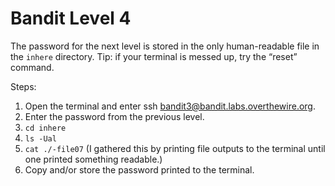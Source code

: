 # Bandit Level 4
The password for the next level is stored in the only human-readable file in the `inhere` directory. 
Tip: if your terminal is messed up, try the “reset” command.

Steps:

1. Open the terminal and enter ssh bandit3@bandit.labs.overthewire.org.
1. Enter the password from the previous level.
1. `cd inhere`
1. `ls -Ual`
1. `cat ./-file07` (I gathered this by printing file outputs to the terminal until one printed something readable.)
1. Copy and/or store the password printed to the terminal.
